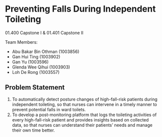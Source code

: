 # Preventing Falls During Independent Toileting

01.400 Capstone I & 01.401 Capstone II

Team Members:

- Abu Bakar Bin Othman (1003856)
- Gan Hui Ting (1003902)
- Gan Yu (1003596)
- Glenda Wee Qihui (1003903)
- Loh De Rong (1003557)

## Problem Statement

1. To automatically detect posture changes of high-fall-risk patients during independent toileting, so that nurses can intervene in a timely manner to prevent potential falls in ward toilets.
2. To develop a post-monitoring platform that logs the toileting activities of every high-fall-risk patient and provides insights based on collected data, so that nurses can understand their patients’ needs and manage their own time better.
